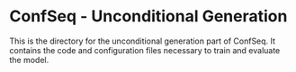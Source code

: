 # ConfSeq - Unconditional Generation

This is the directory for the unconditional generation part of ConfSeq. It contains the code and configuration files necessary to train and evaluate the model.

